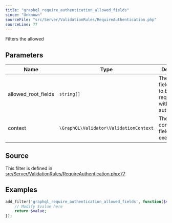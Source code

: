 ```yaml
---
title: "graphql_require_authentication_allowed_fields"
since: "Unknown"
sourceFile: "src/Server/ValidationRules/RequireAuthentication.php"
sourceLine: 77
---
```



Filters the allowed

## Parameters

| Name | Type | Description |
|------|------|-------------|
| allowed_root_fields | `string[]` | The Root fields allowed to be requested without authentication |
| context | `\GraphQL\Validator\ValidationContext` | The Validation context of the field being executed. |




## Source

This filter is defined in [src/Server/ValidationRules/RequireAuthentication.php:77](https://github.com/wp-graphql/wp-graphql/blob/develop/src/Server/ValidationRules/RequireAuthentication.php#L77)


## Examples

```php
add_filter('graphql_require_authentication_allowed_fields', function($value, $allowed_root_fields, $context) {
    // Modify $value here
    return $value;
});
```
